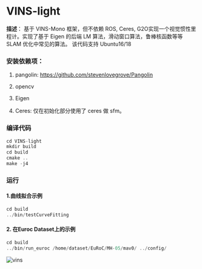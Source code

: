 # VINS-light
**描述**：
基于 VINS-Mono 框架，但不依赖 ROS, Ceres, G2O实现一个视觉惯性里程计。实现了基于 Eigen 的后端 LM 算法，滑动窗口算法，鲁棒核函数等等 SLAM 优化中常见的算法。
该代码支持 Ubuntu16/18

### 安装依赖项：

1. pangolin: <https://github.com/stevenlovegrove/Pangolin>

2. opencv

3. Eigen

4. Ceres: 仅在初始化部分使用了 ceres 做 sfm。

### 编译代码

```c++
cd VINS-light
mkdir build 
cd build
cmake ..
make -j4
```

### 运行
#### 1.曲线拟合示例
```c++
cd build
../bin/testCurveFitting 
```

#### 2. 在Euroc Dataset上的示例
```c++
cd build
../bin/run_euroc /home/dataset/EuRoC/MH-05/mav0/ ../config/
```
![vins](doc/vins.gif)

